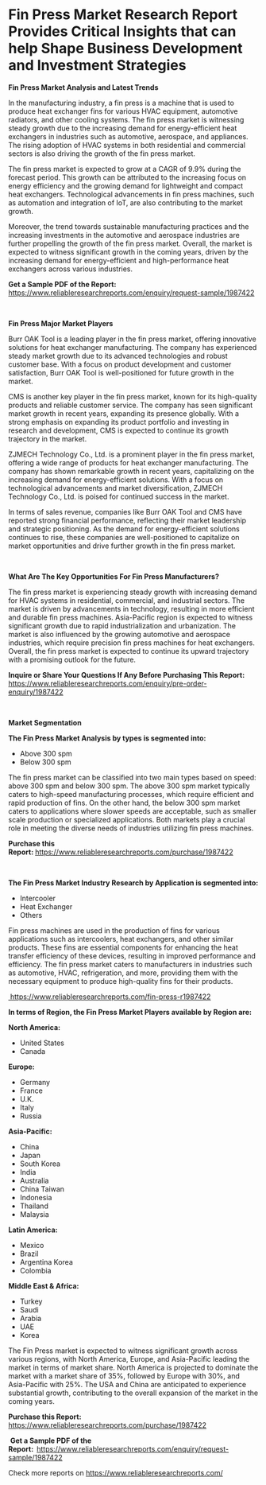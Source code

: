 <p><h1>Fin Press Market Research Report Provides Critical Insights that can help Shape Business Development and Investment Strategies</h1></p><p><strong>Fin Press Market Analysis and Latest Trends</strong></p>
<p><p>In the manufacturing industry, a fin press is a machine that is used to produce heat exchanger fins for various HVAC equipment, automotive radiators, and other cooling systems. The fin press market is witnessing steady growth due to the increasing demand for energy-efficient heat exchangers in industries such as automotive, aerospace, and appliances. The rising adoption of HVAC systems in both residential and commercial sectors is also driving the growth of the fin press market.</p><p>The fin press market is expected to grow at a CAGR of 9.9% during the forecast period. This growth can be attributed to the increasing focus on energy efficiency and the growing demand for lightweight and compact heat exchangers. Technological advancements in fin press machines, such as automation and integration of IoT, are also contributing to the market growth.</p><p>Moreover, the trend towards sustainable manufacturing practices and the increasing investments in the automotive and aerospace industries are further propelling the growth of the fin press market. Overall, the market is expected to witness significant growth in the coming years, driven by the increasing demand for energy-efficient and high-performance heat exchangers across various industries.</p></p>
<p><strong>Get a Sample PDF of the Report:&nbsp;</strong> <a href="https://www.reliableresearchreports.com/enquiry/request-sample/1987422">https://www.reliableresearchreports.com/enquiry/request-sample/1987422</a></p>
<p>&nbsp;</p>
<p><strong>Fin Press Major Market Players</strong></p>
<p><p>Burr OAK Tool is a leading player in the fin press market, offering innovative solutions for heat exchanger manufacturing. The company has experienced steady market growth due to its advanced technologies and robust customer base. With a focus on product development and customer satisfaction, Burr OAK Tool is well-positioned for future growth in the market.</p><p>CMS is another key player in the fin press market, known for its high-quality products and reliable customer service. The company has seen significant market growth in recent years, expanding its presence globally. With a strong emphasis on expanding its product portfolio and investing in research and development, CMS is expected to continue its growth trajectory in the market.</p><p>ZJMECH Technology Co., Ltd. is a prominent player in the fin press market, offering a wide range of products for heat exchanger manufacturing. The company has shown remarkable growth in recent years, capitalizing on the increasing demand for energy-efficient solutions. With a focus on technological advancements and market diversification, ZJMECH Technology Co., Ltd. is poised for continued success in the market.</p><p>In terms of sales revenue, companies like Burr OAK Tool and CMS have reported strong financial performance, reflecting their market leadership and strategic positioning. As the demand for energy-efficient solutions continues to rise, these companies are well-positioned to capitalize on market opportunities and drive further growth in the fin press market.</p></p>
<p>&nbsp;</p>
<p><strong>What Are The Key Opportunities For Fin Press Manufacturers?</strong></p>
<p><p>The fin press market is experiencing steady growth with increasing demand for HVAC systems in residential, commercial, and industrial sectors. The market is driven by advancements in technology, resulting in more efficient and durable fin press machines. Asia-Pacific region is expected to witness significant growth due to rapid industrialization and urbanization. The market is also influenced by the growing automotive and aerospace industries, which require precision fin press machines for heat exchangers. Overall, the fin press market is expected to continue its upward trajectory with a promising outlook for the future.</p></p>
<p><strong>Inquire or Share Your Questions If Any Before Purchasing This Report:</strong> <a href="https://www.reliableresearchreports.com/enquiry/pre-order-enquiry/1987422">https://www.reliableresearchreports.com/enquiry/pre-order-enquiry/1987422</a></p>
<p>&nbsp;</p>
<p><strong>Market Segmentation</strong></p>
<p><strong>The Fin Press Market Analysis by types is segmented into:</strong></p>
<p><ul><li>Above 300 spm</li><li>Below 300 spm</li></ul></p>
<p><p>The fin press market can be classified into two main types based on speed: above 300 spm and below 300 spm. The above 300 spm market typically caters to high-speed manufacturing processes, which require efficient and rapid production of fins. On the other hand, the below 300 spm market caters to applications where slower speeds are acceptable, such as smaller scale production or specialized applications. Both markets play a crucial role in meeting the diverse needs of industries utilizing fin press machines.</p></p>
<p><strong>Purchase this Report:&nbsp;</strong><a href="https://www.reliableresearchreports.com/purchase/1987422">https://www.reliableresearchreports.com/purchase/1987422</a></p>
<p>&nbsp;</p>
<p><strong>The Fin Press Market Industry Research by Application is segmented into:</strong></p>
<p><ul><li>Intercooler</li><li>Heat Exchanger</li><li>Others</li></ul></p>
<p><p>Fin press machines are used in the production of fins for various applications such as intercoolers, heat exchangers, and other similar products. These fins are essential components for enhancing the heat transfer efficiency of these devices, resulting in improved performance and efficiency. The fin press market caters to manufacturers in industries such as automotive, HVAC, refrigeration, and more, providing them with the necessary equipment to produce high-quality fins for their products.</p></p>
<p><a href="https://www.reliableresearchreports.com/fin-press-r1987422">&nbsp;https://www.reliableresearchreports.com/fin-press-r1987422</a></p>
<p><strong>In terms of Region, the Fin Press Market Players available by Region are:</strong></p>
<p>
    <p> <strong> North America: </strong>
        <ul>
            <li>United States</li>
            <li>Canada</li>
        </ul>
        </p> 
    <p> <strong> Europe: </strong>
        <ul>
            <li>Germany</li>
            <li>France</li>
            <li>U.K.</li>
            <li>Italy</li>
            <li>Russia</li>
        </ul>
        </p> 
    <p> <strong> Asia-Pacific: </strong>
        <ul>
            <li>China</li>
            <li>Japan</li>
            <li>South Korea</li>
            <li>India</li>
            <li>Australia</li>
            <li>China Taiwan</li>
            <li>Indonesia</li>
            <li>Thailand</li>
            <li>Malaysia</li>
        </ul>
        </p> 
    <p> <strong> Latin America: </strong>
        <ul>
            <li>Mexico</li>
            <li>Brazil</li>
            <li>Argentina Korea</li>
            <li>Colombia</li>
        </ul>
        </p> 
    <p> <strong> Middle East & Africa: </strong>
        <ul>
            <li>Turkey</li>
            <li>Saudi</li>
            <li>Arabia</li>
            <li>UAE</li>
            <li>Korea</li>
        </ul>
    </p>
    </p>
<p><p>The Fin Press market is expected to witness significant growth across various regions, with North America, Europe, and Asia-Pacific leading the market in terms of market share. North America is projected to dominate the market with a market share of 35%, followed by Europe with 30%, and Asia-Pacific with 25%. The USA and China are anticipated to experience substantial growth, contributing to the overall expansion of the market in the coming years.</p></p>
<p><strong>Purchase this Report: </strong><a href="https://www.reliableresearchreports.com/purchase/1987422">https://www.reliableresearchreports.com/purchase/1987422</a></p>
<p>&nbsp;<strong>Get a Sample PDF of the Report:&nbsp;&nbsp;</strong><a href="https://www.reliableresearchreports.com/enquiry/request-sample/1987422">https://www.reliableresearchreports.com/enquiry/request-sample/1987422</a></p>
<p><strong></strong></p>
<p>Check more reports on <a href="https://www.reliableresearchreports.com/">https://www.reliableresearchreports.com/</a></p>